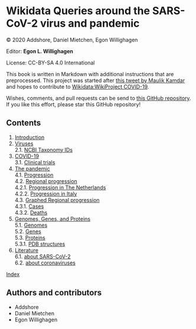 # Wikidata Queries around the SARS-CoV-2 virus and pandemic

© 2020 Addshore, Daniel Mietchen, Egon Willighagen

Editor: **Egon L. Willighagen**

License: CC-BY-SA 4.0 International

This book is written in Markdown with additional instructions that are preprocessed.
This project was started after [this tweet by Maulik Kamdar](https://twitter.com/maulikkamdar/status/1239599404098740225)
and hopes to contribute to [Wikidata:WikiProject COVID-19](https://www.wikidata.org/wiki/Wikidata:WikiProject_COVID-19).

Wishes, comments, and pull requests can be send to
[this GitHub repository](https://github.com/egonw/SARS-CoV-2-Queries/). If you like this effort, please
star this GitHub repository!

## Contents

1. [Introduction](intro.md) <br />
2. [Viruses](viruses.md) <br />
2.1. [NCBI Taxonomy IDs](viruses.md#ncbi-taxonomy-ids) <br />
3. [COVID-19](covid.md) <br />
3.1. [Clinical trials](covid.md#clinical-trials) <br />
4. [The pandemic](pandemic.md) <br />
4.1. [Progression](pandemic.md#progression) <br />
4.2. [Regional progression](pandemic.md#regional-progression) <br />
4.2.1. [Progression in The Netherlands](pandemic.md#progression-in-the-netherlands) <br />
4.2.2. [Progression in Italy](pandemic.md#progression-in-italy) <br />
4.3. [Graphed Regional progression](pandemic.md#graphed-regional-progression) <br />
4.3.1. [Cases](pandemic.md#cases) <br />
4.3.2. [Deaths](pandemic.md#deaths) <br />
5. [Genomes, Genes, and Proteins](genes.md) <br />
5.1. [Genomes](genes.md#genomes) <br />
5.2. [Genes](genes.md#genes) <br />
5.3. [Proteins](genes.md#proteins) <br />
5.3.1. [PDB structures](genes.md#pdb-structures) <br />
6. [Literature](literature.md) <br />
6.1. [about SARS-CoV-2](literature.md#about-sars-cov-2) <br />
6.2. [about coronaviruses](literature.md#about-coronaviruses) <br />

[Index](indexList.md) <br />

## Authors and contributors

* Addshore
* Daniel Mietchen
* Egon Willighagen

